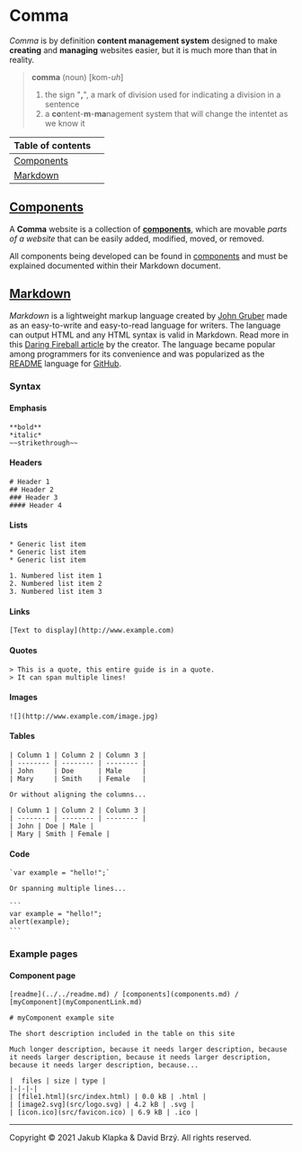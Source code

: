 # Comma
*Comma* is by definition **content management system** designed to make **creating** and **managing** websites easier, but it is much more than that in reality.

> **comma** (noun) [kom-*uh*]
> 1. the sign "**,**", a mark of division used for indicating a division in a sentence
> 2. a **co**ntent-**m**-**ma**nagement system that will change the intentet as we know it

| Table of contents |  |
| - | - |
| [Components](#components) |  |
| [Markdown](#markdown) |  |

## [Components](components/components.md)

A **Comma** website is a collection of [**components**](components/components.md), which are movable *parts of a website* that can be easily added, modified, moved, or removed.

All components being developed can be found in [components](components/components.md) and must be explained documented within their Markdown document.

## [Markdown](https://daringfireball.net/projects/markdown/)

*Markdown* is a lightweight markup language created by [John Gruber](https://daringfireball.net/) made as an easy-to-write and easy-to-read language for writers. The language can output HTML and any HTML syntax is valid in Markdown. Read more in this [Daring Fireball article](https://daringfireball.net/projects/markdown/) by the creator. The language became popular among programmers for its convenience and was popularized as the [README](https://docs.github.com/en/repositories/managing-your-repositorys-settings-and-features/customizing-your-repository/about-readmes) language for [GitHub](https://github.com/).

### Syntax

#### Emphasis

```
**bold**
*italic*
~~strikethrough~~
```
 
#### Headers

```
# Header 1
## Header 2
### Header 3
#### Header 4
```
 
#### Lists

```
* Generic list item
* Generic list item
* Generic list item
 
1. Numbered list item 1
2. Numbered list item 2
3. Numbered list item 3
```

#### Links

```
[Text to display](http://www.example.com)
```
 
#### Quotes

```
> This is a quote, this entire guide is in a quote.
> It can span multiple lines!
```
 
#### Images

```
![](http://www.example.com/image.jpg)
```
 
#### Tables

```
| Column 1 | Column 2 | Column 3 |
| -------- | -------- | -------- |
| John     | Doe      | Male     |
| Mary     | Smith    | Female   |

Or without aligning the columns...

| Column 1 | Column 2 | Column 3 |
| -------- | -------- | -------- |
| John | Doe | Male |
| Mary | Smith | Female |
```
 
#### Code

```
`var example = "hello!";`

Or spanning multiple lines...
 
```ㅤ
var example = "hello!";
alert(example);
```ㅤ
```

### Example pages

#### Component page

```
[readme](../../readme.md) / [components](components.md) / [myComponent](myComponentLink.md)
 
# myComponent example site
 
The short description included in the table on this site

Much longer description, because it needs larger description, because it needs larger description, because it needs larger description, because it needs larger description, because...

|  files | size | type |
|-|-|-|
| [file1.html](src/index.html) | 0.0 kB | .html |
| [image2.svg](src/logo.svg) | 4.2 kB | .svg |
| [icon.ico](src/favicon.ico) | 6.9 kB | .ico |
```

---
Copyright &copy; 2021 Jakub Klapka & David Brzý. All rights reserved.